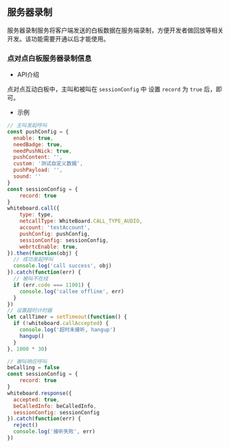 ## <span id="服务器录制">服务器录制</span>

服务器录制服务将客户端发送的白板数据在服务端录制，方便开发者做回放等相关开发。该功能需要开通以后才能使用。

### <span id="点对点白板服务器录制信息">点对点白板服务器录制信息</span>

- API介绍

点对点互动白板中，主叫和被叫在 `sessionConfig` 中 设置 `record` 为 `true` 后，即可。

- 示例

```js
// 主叫发起呼叫
const pushConfig = {
  enable: true,
  needBadge: true,
  needPushNick: true,
  pushContent: '',
  custom: '测试自定义数据',
  pushPayload: '',
  sound: ''
}
const sessionConfig = {
    record: true
}
whiteboard.call({
    type: type,
    netcallType: WhiteBoard.CALL_TYPE_AUDIO,
    account: 'testAccount',
    pushConfig: pushConfig,
    sessionConfig: sessionConfig,
    webrtcEnable: true,
}).then(function(obj) {
  // 成功发起呼叫
  console.log('call success', obj)
}).catch(function(err) {
  // 被叫不在线
  if (err.code === 11001) {
    console.log('callee offline', err)
  }
})
// 设置超时计时器
let callTimer = setTimeout(function() {
  if (!whiteboard.callAccepted) {
    console.log('超时未接听, hangup')
    hangup()
  }
}, 1000 * 30)

// 被叫响应呼叫
beCalling = false
const sessionConfig = {
    record: true
}
whiteboard.response({
  accepted: true,
  beCalledInfo: beCalledInfo,
  sessionConfig: sessionConfig
}).catch(function(err) {
  reject()
  console.log('接听失败', err)
})

```
